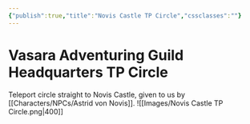 ```yaml
---
{"publish":true,"title":"Novis Castle TP Circle","cssclasses":""}
---
```



# Vasara Adventuring Guild Headquarters TP Circle

Teleport circle straight to Novis Castle, given to us by [[Characters/NPCs/Astrid von Novis]]. 
![[Images/Novis Castle TP Circle.png|400]]
